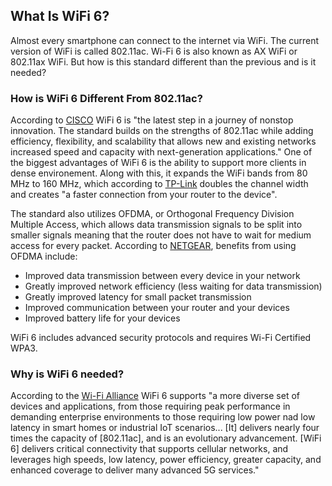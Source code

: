 ## What Is WiFi 6?

Almost every smartphone can connect to the internet via WiFi. The current version of WiFi is called 802.11ac. Wi-Fi 6 is also known as AX WiFi or 802.11ax WiFi. But how is this standard different than the previous and is it needed?

### How is WiFi 6 Different From 802.11ac?
According to [CISCO](www.cisco.com/c/en/us/products/wireless/what-is-wi-fi-6.html) WiFi 6 is "the latest step in a journey of nonstop innovation. The standard builds on the strengths of 802.11ac while adding efficiency, flexibility, and scalability that allows new and existing networks increased speed and capacity with next-generation applications." One of the biggest advantages of WiFi 6 is the ability to support more clients in dense environement. Along with this, it expands the WiFi bands from 80 MHz to 160 MHz, which according to [TP-Link](www.tp-link.com/us/wifi6) doubles the channel width and creates "a faster connection from your router to the device".

The standard also utilizes OFDMA, or Orthogonal Frequency Division Multiple Access, which allows data transmission signals to be split into smaller signals meaning that the router does not have to wait for medium access for every packet. According to [NETGEAR](kb.netgear.com/000059685/What-is-Orthogonal-Frequency-Division-Multiple-Access), benefits from using OFDMA include:
<ul>
  <li>Improved data transmission between every device in your network</li>
  <li>Greatly improved network efficiency (less waiting for data transmission)</li>
  <li>Greatly improved latency for small packet transmission</li>
  <li>Improved communication between your router and your devices</li>
  <li>Improved battery life for your devices</li>
</ul>

WiFi 6 includes advanced security protocols and requires Wi-Fi Certified WPA3. 

### Why is WiFi 6 needed?
According to the [Wi-Fi Alliance](www.wi-fi.org/news-events/newsroom/wi-fi-certified-6-delivers-new-wi-fi-era) WiFi 6 supports "a more diverse set of devices and applications, from those requiring peak performance in demanding enterprise environments to those requiring low power nad low latency in smart homes or industrial IoT scenarios... [It] delivers nearly four times the capacity of [802.11ac], and is an evolutionary advancement. [WiFi 6] delivers critical connectivity that supports cellular networks, and leverages high speeds, low latency, power efficiency, greater capacity, and enhanced coverage to deliver many advanced 5G services."
